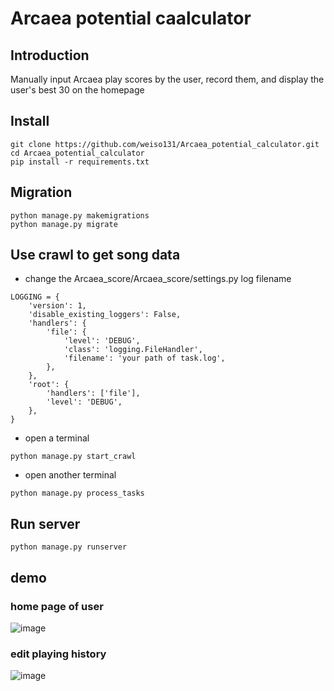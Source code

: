 # Arcaea potential caalculator

## Introduction
Manually input Arcaea play scores by the user, record them, and display the user's best 30 on the homepage

## Install
```
git clone https://github.com/weiso131/Arcaea_potential_calculator.git
cd Arcaea_potential_calculator
pip install -r requirements.txt
```

## Migration
```
python manage.py makemigrations
python manage.py migrate
```

## Use crawl to get song data
- change the Arcaea_score/Arcaea_score/settings.py log filename
```
LOGGING = {
    'version': 1,
    'disable_existing_loggers': False,
    'handlers': {
        'file': {
            'level': 'DEBUG',
            'class': 'logging.FileHandler',
            'filename': 'your path of task.log',
        },
    },
    'root': {
        'handlers': ['file'],
        'level': 'DEBUG',
    },
}
```

- open a terminal
```
python manage.py start_crawl
```
- open another terminal
```
python manage.py process_tasks
```

## Run server
```
python manage.py runserver
```

## demo
### home page of user
![image](https://github.com/user-attachments/assets/99655d69-f61b-4188-a0ab-963e577f4357)

### edit playing history
![image](https://github.com/user-attachments/assets/98a39fc7-de1c-4eeb-8601-1ca5b52b7124)

